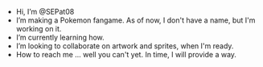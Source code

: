 -  Hi, I’m @SEPat08
-  I’m making a Pokemon fangame. As of now, I don't have a name, but I'm working on it.
-  I’m currently learning how.
-  I’m looking to collaborate on artwork and sprites, when I'm ready.
-  How to reach me ... well you can't yet. In time, I will provide a way.
<!---
SEPat08/SEPat08 is a ✨ special ✨ repository because its `README.md` (this file) appears on your GitHub profile.
You can click the Preview link to take a look at your changes.
--->

